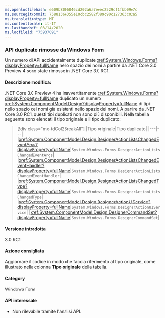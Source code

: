 ```yaml
---
ms.openlocfilehash: e609b8006846cd202a6a7eeec2529cf1fbb09e7c
ms.sourcegitcommit: 7588136e355e10cbc2582f389c90c127363c02a5
ms.translationtype: MT
ms.contentlocale: it-IT
ms.lasthandoff: 03/14/2020
ms.locfileid: "75937091"
---
```

### <a name="duplicated-apis-removed-from-windows-forms"></a>API duplicate rimosse da Windows Form

Un numero di API accidentalmente duplicate <xref:System.Windows.Forms?displayProperty=fullName> nello spazio dei nomi a partire da .NET Core 3.0 Preview 4 sono state rimosse in .NET Core 3.0 RC1.

#### <a name="change-description"></a>Descrizione modifica:

.NET Core 3.0 Preview 4 ha inavvertitamente <xref:System.Windows.Forms?displayProperty=fullName> duplicato un numero <xref:System.ComponentModel.Design?displayProperty=fullName> di tipi nello spazio dei nomi già esistenti nello spazio dei nomi. A partire da .NET Core 3.0 RC1, questi tipi duplicati non sono più disponibili. Nella tabella seguente sono elencati il tipo originale e il tipo duplicato:

> [!div class="mx-tdCol2BreakAll"]
> |Tipo originale|Tipo duplicato|
> |---|---|
> |<xref:System.ComponentModel.Design.DesignerActionListsChangedEventArgs?displayProperty=fullName>|`System.Windows.Forms.DesignerActionListsChangedEventArgs`|
> |<xref:System.ComponentModel.Design.DesignerActionListsChangedEventHandler?displayProperty=fullName>|`System.Windows.Forms.DesignerActionListsChangedEventHandler`|
> |<xref:System.ComponentModel.Design.DesignerActionListsChangedType?displayProperty=fullName>|`System.Windows.Forms.DesignerActionListsChangedType`|
> |<xref:System.ComponentModel.Design.DesignerActionUIService?displayProperty=fullName>|`System.Windows.Forms.DesignerActionUIService`|
> |<xref:System.ComponentModel.Design.DesignerCommandSet?displayProperty=fullName>|`System.Windows.Forms.DesignerCommandSet`|

#### <a name="version-introduced"></a>Versione introdotta

3.0 RC1

#### <a name="recommended-action"></a>Azione consigliata

Aggiornare il codice in modo che faccia riferimento al tipo originale, come illustrato nella colonna **Tipo originale** della tabella.

#### <a name="category"></a>Category

Windows Form

#### <a name="affected-apis"></a>API interessate

- Non rilevabile tramite l'analisi API.

<!--

### Affected APIs

- Not detectable via API analysis.

-->
